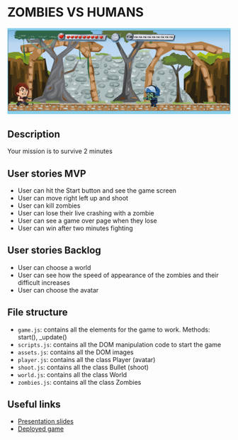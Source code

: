 # ZOMBIES VS HUMANS

<!-- When you finish, add a nice screenshot of your game -->
[<img src="/images/INSTRUCTIONS/SREENSHOOT.png">]()

## Description

Your mission is to survive 2 minutes

## User stories MVP

- User can hit the Start button and see the game screen
- User can move right left up and shoot
- User can kill zombies
- User can lose their live crashing with a zombie
- User can see a game over page when they lose
- User can win after two minutes fighting

## User stories Backlog

- User can choose a world
- User can see how the speed of appearance of the zombies and their difficult increases
- User can choose the avatar

## File structure

- <code>game.js</code>: contains all the elements for the game to work. Methods: start(), \_update()
- <code>scripts.js</code>: contains all the DOM manipulation code to start the game
- <code>assets.js</code>: contains all the DOM images
- <code>player.js</code>: contains all the class Player (avatar)
- <code>shoot.js</code>: contains all the class Bullet (shoot)
- <code>world.js</code>: contains all the class World
- <code>zombies.js</code>: contains all the class Zombies

## Useful links

<!-- When you finish, add these links and commit -->

- [Presentation slides](https://slides.com/andrea_0o0_/deck/fullscreen)
- [Deployed game](https://andrea0o0.github.io/Zombieland/)
